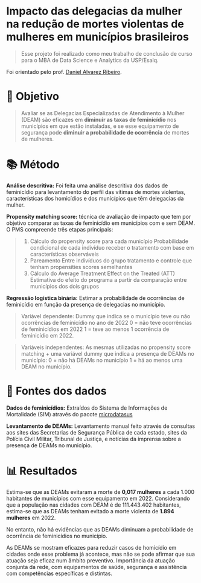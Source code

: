 # Impacto das delegacias da mulher na redução de mortes violentas de mulheres em municípios brasileiros

> Esse projeto foi realizado como meu trabalho de conclusão de curso para o MBA de Data Science e Analytics da USP/Esalq. 

Foi orientado pelo prof. [Daniel Alvarez Ribeiro](https://www.linkedin.com/in/daniel-alvarez-data/).

# 🎯 Objetivo
> Avaliar se as Delegacias Especializadas de Atendimento à Mulher (DEAM) são eficazes em ****diminuir** as taxas de feminicídio** nos municípios em que estão instaladas, e se esse equipamento de segurança pode **diminuir a probabilidade de ocorrência** de mortes de mulheres.

# 📚 Método
**Análise descritiva:** Foi feita uma análise descritiva dos dados de feminicídio para levantamento do perfil das vítimas de mortes violentas, características dos homicídios e dos municípios que têm delegacias da mulher.

**Propensity matching score:** técnica de avaliação de impacto que tem por objetivo comparar as taxas de feminicídio em municípios com e sem DEAM. O PMS compreende três etapas principais:
> 1. Cálculo do propensity score para cada município
>    Probabilidade condicional de cada indivíduo receber o tratamento com base em características observáveis
> 2. Pareamento
>    Entre indivíduos do grupo tratamento e controle que tenham propensities scores semelhantes
> 3. Cálculo do Average Treatment Effect on the Treated (ATT)
Estimativa do efeito do programa a partir da comparação entre municípios dos dois grupos


**Regressão logística binária:** Estimar a probabilidade de ocorrências de feminicídio em função da presença de delegacias no município.
> Variável dependente: Dummy que indica se o município teve ou não ocorrências de feminicídio no ano de 2022
> 0 = não teve ocorrências de feminicídios em 2022
> 1 = teve ao menos 1 ocorrência de feminicídio em 2022.

> Variáveis independentes: As mesmas utilizadas no propensity score matching + uma variável dummy que indica a presença de DEAMs no município:
> 0 = não há DEAMs no município
> 1 = há ao menos uma DEAM no município. 

# 🔎 Fontes dos dados

**Dados de feminicídios:** Extraídos do Sistema de Informações de Mortalidade (SIM) através do pacote [microdatasus](https://github.com/rfsaldanha/microdatasus)

**Levantamento de DEAMs:** Levantamento manual feito através de consultas aos sites das Secretarias de Segurança Pública de cada estado, sites da Polícia Civil Militar, Tribunal de Justiça, e notícias da imprensa sobre a presença de DEAMs no município.

# 📊 Resultados

Estima-se que as DEAMs evitaram a morte de **0,017 mulheres** a cada 1.000 habitantes de municípios com esse equipamento em 2022. Considerando que a população nas cidades com DEAM é de 111.443.402 habitantes, estima-se que as DEAMs tenham evitado a morte violenta de **1.894 mulheres** em 2022. 

No entanto, não há evidências que as DEAMs diminuam a probabilidade de ocorrência de feminicídios no município.

As DEAMs se mostram eficazes para reduzir casos de homicídio em cidades onde esse problema já acontece, mas não se pode afirmar que sua atuação seja eficaz num âmbito preventivo. Importância da atuação conjunta da rede, com equipamentos de saúde, segurança e assistência com competências específicas e distintas.






